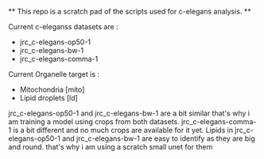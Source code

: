 
** This repo is a scratch pad of the scripts used for c-elegans analysis. **

Current c-eleganss datasets are :
- jrc_c-elegans-op50-1
- jrc_c-elegans-bw-1
- jrc_c-elegans-comma-1

Current Organelle target is :
- Mitochondria [mito]
- Lipid droplets [ld]

jrc_c-elegans-op50-1 and jrc_c-elegans-bw-1 are a bit similar that's why i am training a model using crops from both datasets. jrc_c-elegans-comma-1 is a bit different and no much crops are available for it yet.
Lipids in jrc_c-elegans-op50-1 and jrc_c-elegans-bw-1 are easy to identify as they are big and round. that's why i am using a scratch small unet for them

